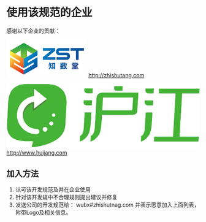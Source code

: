 # 使用该规范的企业

感谢以下企业的贡献：

![知数堂w300h200](/img/zhishutang-logo.png)   http://zhishutang.com

![沪江网w300h200](/img/hujiang-logo.png)   http://www.hujiang.com


## 加入方法

1. 认可该开发规范及并在企业使用
2. 针对该开发规中不合理规则提出建议并修复
3. 发送公司的开发规范给： wubx#zhishutnag.com 并表示愿意加入上面列表，附带Logo及相关信息。



